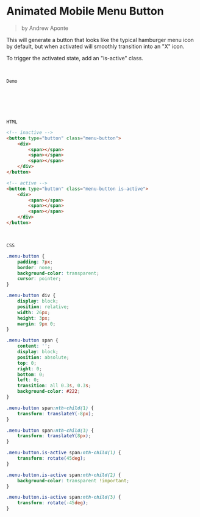 # Animated Mobile Menu Button
> by Andrew Aponte

This will generate a button that looks like the typical hamburger menu icon by default, but when activated will smoothly transition into an "X" icon.

To trigger the activated state, add an "is-active" class.

<br>

`Demo`

<br>

<animated-mobile-button></animated-mobile-button>

<br><br>

`HTML`
``` html
<!-- inactive -->
<button type="button" class="menu-button">
    <div>
        <span></span>
        <span></span>
        <span></span>
    </div>
</button>

<!-- active -->
<button type="button" class="menu-button is-active">
    <div>
        <span></span>
        <span></span>
        <span></span>
    </div>
</button>
```

<br>

`CSS`
``` css
.menu-button {
    padding: 7px;
    border: none;
    background-color: transparent;
    cursor: pointer;
}

.menu-button div {
    display: block;
    position: relative;
    width: 26px;
    height: 3px;
    margin: 9px 0;
}

.menu-button span {
    content: '';
    display: block;
    position: absolute;
    top: 0;
    right: 0;
    bottom: 0;
    left: 0;
    transition: all 0.3s, 0.3s;
    background-color: #222;
}

.menu-button span:nth-child(1) {
    transform: translateY(-8px);
}

.menu-button span:nth-child(3) {
    transform: translateY(8px);
}

.menu-button.is-active span:nth-child(1) {
    transform: rotate(45deg);
}

.menu-button.is-active span:nth-child(2) {
    background-color: transparent !important;
}

.menu-button.is-active span:nth-child(3) {
    transform: rotate(-45deg);
}
```
